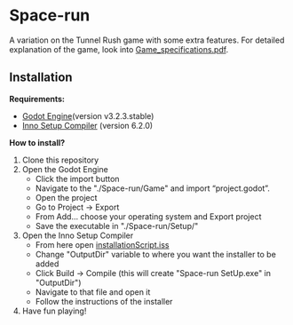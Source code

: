 # Space-run
A variation on the Tunnel Rush game with some extra features. For detailed explanation of the game, look into [Game_specifications.pdf](https://github.com/AdilovicUna/Space-run/blob/master/Documentation/Game_specifications.pdf).

## Installation

**Requirements:**

  - [Godot Engine](https://godotengine.org)(version v3.2.3.stable)
  - [Inno Setup Compiler](https://jrsoftware.org/isdl.php) (version 6.2.0)
  
**How to install?**

  1. Clone this repository
  2.  Open the Godot Engine
        - Click the import button
        - Navigate to the "./Space-run/Game" and import “project.godot”.
        - Open the project
        - Go to Project -> Export
        - From Add... choose your operating system and Export project
        - Save the executable in "./Space-run/Setup/"
  3.  Open the Inno Setup Compiler
        - From here open [installationScript.iss](https://github.com/AdilovicUna/Space-run/blob/master/Setup/installationScript.iss)
        - Change "OutputDir" variable to where you want the installer to be added
        - Click Build -> Compile (this will create "Space-run SetUp.exe" in "OutputDir")
        - Navigate to that file and open it
        - Follow the instructions of the installer
  4. Have fun playing!
